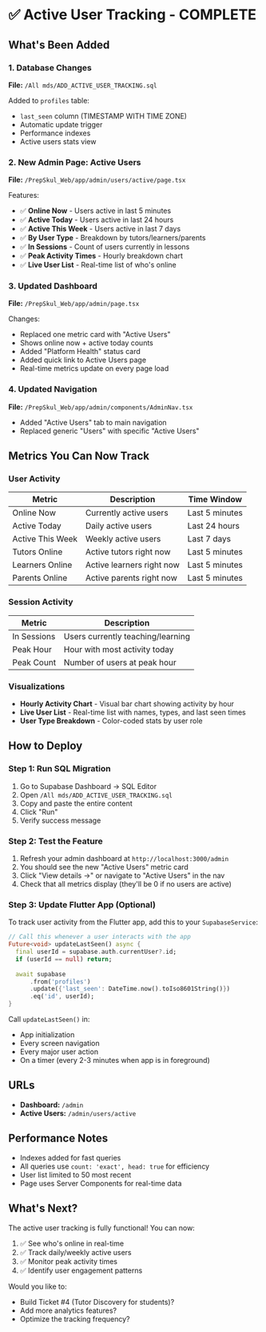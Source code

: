 # ✅ Active User Tracking - COMPLETE

## What's Been Added

### 1. Database Changes
**File:** `/All mds/ADD_ACTIVE_USER_TRACKING.sql`

Added to `profiles` table:
- `last_seen` column (TIMESTAMP WITH TIME ZONE)
- Automatic update trigger
- Performance indexes
- Active users stats view

### 2. New Admin Page: Active Users
**File:** `/PrepSkul_Web/app/admin/users/active/page.tsx`

Features:
- ✅ **Online Now** - Users active in last 5 minutes
- ✅ **Active Today** - Users active in last 24 hours  
- ✅ **Active This Week** - Users active in last 7 days
- ✅ **By User Type** - Breakdown by tutors/learners/parents
- ✅ **In Sessions** - Count of users currently in lessons
- ✅ **Peak Activity Times** - Hourly breakdown chart
- ✅ **Live User List** - Real-time list of who's online

### 3. Updated Dashboard
**File:** `/PrepSkul_Web/app/admin/page.tsx`

Changes:
- Replaced one metric card with "Active Users"
- Shows online now + active today counts
- Added "Platform Health" status card
- Added quick link to Active Users page
- Real-time metrics update on every page load

### 4. Updated Navigation
**File:** `/PrepSkul_Web/app/admin/components/AdminNav.tsx`

- Added "Active Users" tab to main navigation
- Replaced generic "Users" with specific "Active Users"

## Metrics You Can Now Track

### User Activity
| Metric | Description | Time Window |
|--------|-------------|-------------|
| Online Now | Currently active users | Last 5 minutes |
| Active Today | Daily active users | Last 24 hours |
| Active This Week | Weekly active users | Last 7 days |
| Tutors Online | Active tutors right now | Last 5 minutes |
| Learners Online | Active learners right now | Last 5 minutes |
| Parents Online | Active parents right now | Last 5 minutes |

### Session Activity
| Metric | Description |
|--------|-------------|
| In Sessions | Users currently teaching/learning |
| Peak Hour | Hour with most activity today |
| Peak Count | Number of users at peak hour |

### Visualizations
- **Hourly Activity Chart** - Visual bar chart showing activity by hour
- **Live User List** - Real-time list with names, types, and last seen times
- **User Type Breakdown** - Color-coded stats by user role

## How to Deploy

### Step 1: Run SQL Migration
1. Go to Supabase Dashboard → SQL Editor
2. Open `/All mds/ADD_ACTIVE_USER_TRACKING.sql`
3. Copy and paste the entire content
4. Click "Run"
5. Verify success message

### Step 2: Test the Feature
1. Refresh your admin dashboard at `http://localhost:3000/admin`
2. You should see the new "Active Users" metric card
3. Click "View details →" or navigate to "Active Users" in the nav
4. Check that all metrics display (they'll be 0 if no users are active)

### Step 3: Update Flutter App (Optional)
To track user activity from the Flutter app, add this to your `SupabaseService`:

```dart
// Call this whenever a user interacts with the app
Future<void> updateLastSeen() async {
  final userId = supabase.auth.currentUser?.id;
  if (userId == null) return;
  
  await supabase
      .from('profiles')
      .update({'last_seen': DateTime.now().toIso8601String()})
      .eq('id', userId);
}
```

Call `updateLastSeen()` in:
- App initialization
- Every screen navigation
- Every major user action
- On a timer (every 2-3 minutes when app is in foreground)

## URLs
- **Dashboard:** `/admin`
- **Active Users:** `/admin/users/active`

## Performance Notes
- Indexes added for fast queries
- All queries use `count: 'exact', head: true` for efficiency
- User list limited to 50 most recent
- Page uses Server Components for real-time data

## What's Next?

The active user tracking is fully functional! You can now:

1. ✅ See who's online in real-time
2. ✅ Track daily/weekly active users
3. ✅ Monitor peak activity times
4. ✅ Identify user engagement patterns

Would you like to:
- Build Ticket #4 (Tutor Discovery for students)?
- Add more analytics features?
- Optimize the tracking frequency?

